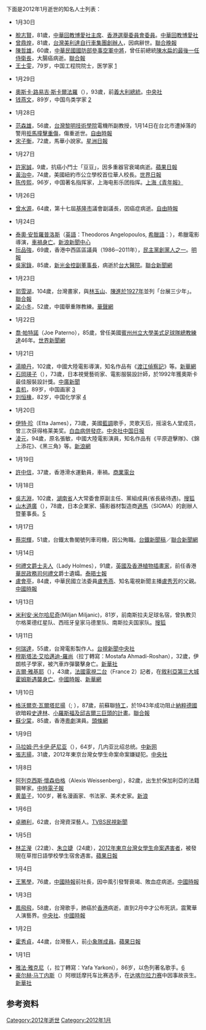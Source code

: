 <noinclude>

下面是2012年1月逝世的知名人士列表： </noinclude>

  - 1月30日

<!-- end list -->

  - [脫志賢](https://zh.wikipedia.org/wiki/脫志賢 "wikilink")，81歲，[中華回教博愛社主席](https://zh.wikipedia.org/wiki/中華回教博愛社 "wikilink")、[香港選舉委員會委員](https://zh.wikipedia.org/wiki/香港選舉委員會 "wikilink")。[中華回教博愛社](http://www.cmcfa.com/?action-viewnews-itemid-263)
  - [曾鼎煌](https://zh.wikipedia.org/wiki/曾鼎煌 "wikilink")，81歲，[台灣](https://zh.wikipedia.org/wiki/台灣 "wikilink")[美利達自行車集團創辦人](https://zh.wikipedia.org/wiki/美利達 "wikilink")，因病辭世。[聯合晚報](https://archive.is/20130428090308/http://udn.com/NEWS/STOCK/STO1/6869656.shtml)
  - [陳哲雄](https://zh.wikipedia.org/wiki/陳哲雄 "wikilink")，60歲，[中華民國國防部參事空軍中將](https://zh.wikipedia.org/wiki/中華民國國防部 "wikilink")，曾任前總統[陳水扁的最後一任](https://zh.wikipedia.org/wiki/陳水扁 "wikilink")[侍衛長](https://zh.wikipedia.org/wiki/侍衛長 "wikilink")，大腸癌病逝。[聯合報](https://web.archive.org/web/20120205204346/http://udn.com/NEWS/NATIONAL/NAT1/6876281.shtml)
  - [王士雯](https://zh.wikipedia.org/wiki/王士雯 "wikilink")，79岁，中国工程院院士，医学家 [1](https://web.archive.org/web/20120211033459/http://www.zhjkgl.org.cn/news/more.asp?id=157)

<!-- end list -->

  - 1月29日

<!-- end list -->

  - [奧斯卡·路易吉·斯卡爾法羅](https://zh.wikipedia.org/wiki/奧斯卡·路易吉·斯卡爾法羅 "wikilink")（），93歲，前[義大利總統](https://zh.wikipedia.org/wiki/義大利總統 "wikilink")。[中央社](https://web.archive.org/web/20120327144204/http://news.rti.org.tw/index_newsContent.aspx?nid=338916)
  - [钱燕文](https://zh.wikipedia.org/wiki/钱燕文 "wikilink")，89岁，中国鸟类学家 [2](http://news.sciencenet.cn/htmlnews/2012/2/259537.shtm)

<!-- end list -->

  - 1月28日

<!-- end list -->

  - [范森雄](https://zh.wikipedia.org/wiki/范森雄 "wikilink")，56歲，[台灣](https://zh.wikipedia.org/wiki/台灣 "wikilink")[黎明技術學院](../Page/黎明技術學院.md "wikilink")電機所副教授，1月14日在台北市遭掉落的警用[拒馬撞擊重傷](https://zh.wikipedia.org/wiki/拒馬 "wikilink")，傷重逝世。[自由時報](https://web.archive.org/web/20120202035938/http://libertytimes.com.tw/2012/new/feb/2/today-so15.htm)
  - [宋子衡](https://zh.wikipedia.org/wiki/宋子衡 "wikilink")，72歲，馬華小說家。[星洲日報](http://www.sinchew.com.my/node/234999)

<!-- end list -->

  - 1月27日

<!-- end list -->

  - [許家誠](https://zh.wikipedia.org/wiki/許家誠 "wikilink")，9歲，抗癌小鬥士「豆豆」，因多重器官衰竭病逝。[蘋果日報](http://tw.nextmedia.com/applenews/article/art_id/33984546/IssueID/20120128)
  - [黃治中](https://zh.wikipedia.org/wiki/黃治中 "wikilink")，74歲，美國紐約市公立學校首位華人校長。[世界日報](https://archive.is/20130428142534/http://www.worldjournal.com/view/full_news/17384308/article-%E9%BB%83%E6%B2%BB%E4%B8%AD%E5%91%8A%E5%88%A5%E5%BC%8F-%E4%BB%8A%E6%B3%95%E6%8B%89%E7%9B%9B%E8%88%89%E8%A1%8C)
  - [陈传熙](https://zh.wikipedia.org/wiki/陈传熙 "wikilink")，96岁，中国著名指挥家，上海电影乐团指挥。[上海《青年報》](https://archive.is/20130101132526/http://www.why.com.cn/epublish/node4/node41642/node41650/userobject7ai302587.html)

<!-- end list -->

  - 1月26日

<!-- end list -->

  - [曾水源](https://zh.wikipedia.org/wiki/曾水源 "wikilink")，64歲，第十七屆[基隆市](../Page/基隆市.md "wikilink")議會副議長，因癌症病逝。[自由時報](https://web.archive.org/web/20120131040210/http://www.libertytimes.com.tw/2012/new/jan/28/today-p6.htm)

<!-- end list -->

  - 1月24日

<!-- end list -->

  - [泰奧·安哲羅普洛斯](../Page/泰奧·安哲羅普洛斯.md "wikilink")（[英語](https://zh.wikipedia.org/wiki/英語 "wikilink")：Theodoros Angelopoulos, [希臘語](https://zh.wikipedia.org/wiki/希臘語 "wikilink")：），希臘電影導演，[車禍身亡](https://zh.wikipedia.org/wiki/車禍 "wikilink")。[新浪新聞中心](http://news.sina.com.tw/article/20120125/5666235.html)
  - [阮品強](../Page/阮品強.md "wikilink")，69歲，香港中西區區議員（1986─2011年），[民主黨創黨人之一](../Page/民主黨_\(香港\).md "wikilink")。[明報](https://web.archive.org/web/20120129034440/http://news.sina.com.hk/news/3/1/1/2558876/1.html)
  - [吳家錄](https://zh.wikipedia.org/wiki/吳家錄 "wikilink")，85歲，[新光金控副董事長](https://zh.wikipedia.org/wiki/新光金控 "wikilink")，病逝於[台大醫院](https://zh.wikipedia.org/wiki/台大醫院 "wikilink")。[聯合新聞網](https://web.archive.org/web/20120131045146/http://udn.com/NEWS/FINANCE/FIN4/6864813.shtml)

<!-- end list -->

  - 1月23日

<!-- end list -->

  - [郭雪湖](../Page/郭雪湖.md "wikilink")，104歲，台灣畫家，與[林玉山](../Page/林玉山.md "wikilink")、[陳進於](../Page/陳進_\(畫家\).md "wikilink")[1927年](../Page/1927年.md "wikilink")並列「台展三少年」。[聯合報](http://udn.com/NEWS/READING/REA8/6862835.shtml)
  - [梁小冬](https://zh.wikipedia.org/wiki/梁小冬 "wikilink")，52歲，中國舉重隊教練。[華聲網](http://www.voc.com.cn/Topic/liangxiaodong/)

<!-- end list -->

  - 1月22日

<!-- end list -->

  - [喬·帕特諾](../Page/喬·帕特諾.md "wikilink")（Joe Paterno），85歲，曾任美國[賓州州立大學美式足球隊總教練達](https://zh.wikipedia.org/wiki/賓州州立大學 "wikilink")46年。[世界新聞網](https://archive.is/20130428161227/http://www.worldjournal.com/view/full_news/17262948/article-%E8%B3%93%E5%B7%9E%E5%A4%A7%E7%BE%8E%E8%B6%B3%E5%82%B3%E5%A5%87%E7%B8%BD%E6%95%99%E7%B7%B4%E5%8E%BB%E4%B8%96)

<!-- end list -->

  - 1月21日

<!-- end list -->

  - [湯曉丹](https://zh.wikipedia.org/wiki/湯曉丹 "wikilink")，102歲，中國大陸電影導演，知名作品有《[渡江偵察記](https://zh.wikipedia.org/wiki/渡江偵察記 "wikilink")》等。[新華網](http://news.xinhuanet.com/local/2012-01/24/c_111460214.htm)
  - [石岡瑛子](../Page/石岡瑛子.md "wikilink")（），73歲，日本視覺藝術家、電影服裝設計師，於1992年獲奧斯卡最佳服裝設計獎。[中廣新聞](https://web.archive.org/web/20120131183221/http://news.chinatimes.com/world/11050403/132012012700211.html)
  - [袁机](https://zh.wikipedia.org/wiki/袁机 "wikilink")，89岁，中国画家 [3](https://web.archive.org/web/20131025130030/http://sztqb.sznews.com/html/2012-01/22/content_1910161.htm)
  - [刘恒椽](https://zh.wikipedia.org/wiki/刘恒椽 "wikilink")，82岁，中国化学家 [4](http://news.sciencenet.cn/htmlnews/2012/2/259163.shtm)

<!-- end list -->

  - 1月20日

<!-- end list -->

  - [伊特·珍](../Page/伊特·珍.md "wikilink")（Etta James），73歲，美國[藍調](../Page/藍調.md "wikilink")歌手，灵歌天后，摇滚名人堂成员，曾三次获得格莱美奖。[白血病併發症](https://zh.wikipedia.org/wiki/白血病 "wikilink")。[中央社](http://www2.cna.com.tw/News/FirstNews/201201210001.aspx)[中国日报](http://www.chinadaily.com.cn/entertainment/2012-01/21/content_14486853.htm)
  - [淩元](https://zh.wikipedia.org/wiki/淩元 "wikilink")，94歲，原名張敏，中國大陸電影演員，知名作品有《平原遊擊隊》、《錦上添花》、《黑三角》等。[新浪網](https://web.archive.org/web/20161002200209/http://news.sina.com.tw/article/20120122/5656352.html)

<!-- end list -->

  - 1月19日

<!-- end list -->

  - [許中信](https://zh.wikipedia.org/wiki/許中信 "wikilink")，37歲，香港滑水運動員，車禍。[商業電台](http://www.881903.com/Page/ZH-TW/newsdetail.aspx?ItemId=472914&csid=261_341)

<!-- end list -->

  - 1月18日

<!-- end list -->

  - [吳志淵](https://zh.wikipedia.org/wiki/吳志淵 "wikilink")，102歲，[湖南省](../Page/湖南省.md "wikilink")人大常委會原副主任、黨組成員(省長級待遇)。[搜狐](http://roll.sohu.com/20120203/n333619895.shtml)
  - [山木道廣](https://zh.wikipedia.org/wiki/山木道廣 "wikilink")（），78歲，日本企業家、攝影器材製造商[適馬](../Page/適馬.md "wikilink")（SIGMA）的創辦人暨董事長。[5](http://xjrumo.com/2014/02/13/sigma-dp-quattro/)

<!-- end list -->

  - 1月17日

<!-- end list -->

  - [蔡崇輝](https://zh.wikipedia.org/wiki/蔡崇輝 "wikilink")，51歲，台鐵太魯閣號列車司機，因公殉職。[台鐵新聞稿](http://www.railway.gov.tw/tw/news_Detail.aspx?SN=3981&n=6807)／[聯合新聞網](https://web.archive.org/web/20120120031627/http://udn.com/NEWS/NATIONAL/NAT2/6853430.shtml)

<!-- end list -->

  - 1月14日

<!-- end list -->

  - [何禮文爵士夫人](https://zh.wikipedia.org/wiki/何禮文爵士夫人 "wikilink")（Lady Holmes），91歲，[英國及](https://zh.wikipedia.org/wiki/英國 "wikilink")[香港](../Page/香港.md "wikilink")[植物插畫家](https://zh.wikipedia.org/wiki/植物插畫家 "wikilink")，前任香港[華民政務司](https://zh.wikipedia.org/wiki/華民政務司 "wikilink")[何禮文](../Page/何禮文.md "wikilink")爵士遺孀。[泰晤士報](http://www.thetimes.co.uk/tto/opinion/obituaries/article3354530.ece)
  - [盧會亭](https://zh.wikipedia.org/wiki/盧會亭 "wikilink")，84歲，中華民國立法委員[盧秀燕](../Page/盧秀燕.md "wikilink")、知名電視新聞主播[盧秀芳](../Page/盧秀芳.md "wikilink")的父親。[中國時報](https://web.archive.org/web/20120119020742/http://news.chinatimes.com/domestic/11050610/112012011600192.html)

<!-- end list -->

  - 1月13日

<!-- end list -->

  - [米利安·米尔哈尼奇](https://zh.wikipedia.org/wiki/米利安·米尔哈尼奇 "wikilink")(Miljan Miljanic)，81岁，前南斯拉夫足球名宿，曾执教贝尔格莱德红星队、西班牙皇家马德里队、南斯拉夫国家队。[搜狐](http://sports.sohu.com/20120114/n332181207.shtml)

<!-- end list -->

  - 1月11日

<!-- end list -->

  - [何瑞達](https://zh.wikipedia.org/wiki/何瑞達 "wikilink")，55歲，台灣電影製作人。[台視新聞](http://www.ttv.com.tw/101/01/1010111/10101114679502L.htm)[中央社](https://web.archive.org/web/20160304112018/http://www2.cna.com.tw/News/aALL/201201110258.aspx)
  - [穆斯塔法·艾哈邁迪-羅尚](https://zh.wikipedia.org/wiki/穆斯塔法·艾哈邁迪-羅尚 "wikilink")（拉丁轉寫：Mostafa Ahmadi-Roshan），32歲，伊朗核子學家，被汽車炸彈襲擊身亡。[新華社](http://news.xinhuanet.com/world/2012-01/12/c_122578820.htm)
  - [吉爾·雅基耶](https://zh.wikipedia.org/wiki/吉爾·雅基耶 "wikilink")（），43歲，[法國電視二台](https://zh.wikipedia.org/wiki/法國電視二台 "wikilink")（France 2）記者，在[敘利亞第三大城](https://zh.wikipedia.org/wiki/敘利亞 "wikilink")[霍姆斯遇襲身亡](https://zh.wikipedia.org/wiki/霍姆斯 "wikilink")。[中國時報](https://web.archive.org/web/20120115062458/http://news.chinatimes.com/world/110504/112012011300146.html)、[新華網](http://news.xinhuanet.com/world/2012-01/13/c_111431103.htm)

<!-- end list -->

  - 1月10日

<!-- end list -->

  - [格沃爾克·瓦爾塔尼揚](https://zh.wikipedia.org/wiki/格沃爾克·瓦爾塔尼揚 "wikilink")（; ），87歲，前蘇聯[特工](https://zh.wikipedia.org/wiki/特工 "wikilink")，於1943年成功阻止[納粹德國](../Page/納粹德國.md "wikilink")欲暗殺[史達林](https://zh.wikipedia.org/wiki/史達林 "wikilink")、[小羅斯福及](https://zh.wikipedia.org/wiki/小羅斯福 "wikilink")[邱吉爾三巨頭的計畫](https://zh.wikipedia.org/wiki/邱吉爾 "wikilink")。[聯合報](https://web.archive.org/web/20120115010149/http://udn.com/NEWS/WORLD/WOR3/6843182.shtml)
  - [蘇少棠](https://zh.wikipedia.org/wiki/蘇少棠 "wikilink")，85歲，香港[粵劇](../Page/粵劇.md "wikilink")演員。[頭條網](http://news.hkheadline.com/dailynews/content_hk/2012/01/19/176699.asp)

<!-- end list -->

  - 1月9日

<!-- end list -->

  - [马拉姆·巴卡伊·萨尼亚](https://zh.wikipedia.org/wiki/马拉姆·巴卡伊·萨尼亚 "wikilink")（），64岁，几内亚比绍总统。[中新网](http://www.chinanews.com/gj/2012/01-10/3591873.shtml)
  - [張志揚](https://zh.wikipedia.org/wiki/張志揚 "wikilink")，31歲，2012年東京台灣女學生命案命案嫌疑犯。[中央社](https://web.archive.org/web/20120112003906/http://www2.cna.com.tw/News/aALL/201201100003.aspx)

<!-- end list -->

  - 1月8日

<!-- end list -->

  - [阿列克西斯·懷森伯格](https://zh.wikipedia.org/wiki/阿列克西斯·懷森伯格 "wikilink")（Alexis Weissenberg），82歲，出生於保加利亞的法籍鋼琴家。[中時電子報](https://web.archive.org/web/20120120050614/http://news.chinatimes.com/reading/110513/112012011600329.html)
  - [黄苗子](../Page/黄苗子.md "wikilink")，100岁，著名漫画家、书法家、美术史家。[新浪](http://ent.sina.com.cn/s/m/2012-01-10/03143529292.shtml)

<!-- end list -->

  - 1月6日

<!-- end list -->

  - [卓勝利](../Page/卓勝利.md "wikilink")，62歲，台灣資深藝人。[TVBS](http://www.tvbs.com.tw/news/news_list.asp?no=nunumt198720120106105828)[民視新聞](http://news.ftv.com.tw/NewsContent.aspx?ntype=air&sno=2012106L06M1)

<!-- end list -->

  - 1月5日

<!-- end list -->

  - [林芷瀅](https://zh.wikipedia.org/wiki/林芷瀅 "wikilink")（22歲）、[朱立婕](https://zh.wikipedia.org/wiki/朱立婕 "wikilink")（24歲），[2012年東京台灣女學生命案遇害者](https://zh.wikipedia.org/wiki/2012年東京台灣女學生命案 "wikilink")，被發現在草拑日語學校學生宿舍遇害。[蘋果日報](http://tw.nextmedia.com/realtimenews/article/politics/20120106/104406)

<!-- end list -->

  - 1月4日

<!-- end list -->

  - [王篤學](https://zh.wikipedia.org/wiki/王篤學 "wikilink")，76歲，[中國時報](../Page/中國時報.md "wikilink")前社長，因中風引發腎衰竭、敗血症病逝。[中國時報](https://web.archive.org/web/20120109085706/http://news.chinatimes.com/society/11050301/112012010500140.html)

<!-- end list -->

  - 1月3日

<!-- end list -->

  - [鳳飛飛](../Page/鳳飛飛.md "wikilink")，58歲，台灣歌手，肺癌於[香港](../Page/香港.md "wikilink")病逝，直到2月中才公布死訊，震驚華人演藝界。[中央社](https://web.archive.org/web/20160304120807/http://www2.cna.com.tw/News/aALL/201202130140.aspx)、[中國時報](https://web.archive.org/web/20120519115742/http://showbiz.chinatimes.com/showbiz/130511/132012021300733.html)

<!-- end list -->

  - 1月2日

<!-- end list -->

  - [霍秀貞](https://zh.wikipedia.org/wiki/霍秀貞 "wikilink")，44歲，台灣藝人，前[小象隊成員](https://zh.wikipedia.org/wiki/小象隊 "wikilink")。[蘋果日報](http://tw.nextmedia.com/applenews/article/art_id/33935141/IssueID/20120104)

<!-- end list -->

  - 1月1日

<!-- end list -->

  - [雅法·雅克尼](https://zh.wikipedia.org/wiki/雅法·雅克尼 "wikilink")（，拉丁轉寫：Yafa Yarkoni），86岁，以色列著名歌手。[6](http://www.haaretz.com/culture/legendary-israeli-singer-yafa-yarkoni-dies-at-86-1.404925)
  - [豪尔赫·马丁内斯](https://zh.wikipedia.org/wiki/豪尔赫·马丁内斯 "wikilink")（）阿根廷摩托车比赛选手，在[达喀尔拉力赛](../Page/达喀尔拉力赛.md "wikilink")中因事故丧生。[新華社](http://news.xinhuanet.com/sports/2012-01/02/c_122525341.htm)

## 参考资料

[Category:2012年逝世](https://zh.wikipedia.org/wiki/Category:2012年逝世 "wikilink") [Category:2012年1月](https://zh.wikipedia.org/wiki/Category:2012年1月 "wikilink")